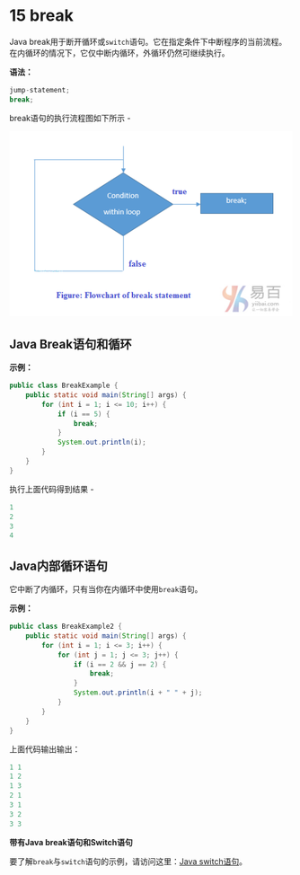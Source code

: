 # 15 break

Java break用于断开循环或`switch`语句。它在指定条件下中断程序的当前流程。 在内循环的情况下，它仅中断内循环，外循环仍然可继续执行。

**语法：**

```java
jump-statement;    
break;
```

break语句的执行流程图如下所示 -

![img](15_01.png)

## Java Break语句和循环

**示例：**

```java
public class BreakExample {
    public static void main(String[] args) {
        for (int i = 1; i <= 10; i++) {
            if (i == 5) {
                break;
            }
            System.out.println(i);
        }
    }
}
```

执行上面代码得到结果 -

```java
1
2
3
4
```

## Java内部循环语句

它中断了内循环，只有当你在内循环中使用`break`语句。

**示例：**

```Java
public class BreakExample2 {
    public static void main(String[] args) {
        for (int i = 1; i <= 3; i++) {
            for (int j = 1; j <= 3; j++) {
                if (i == 2 && j == 2) {
                    break;
                }
                System.out.println(i + " " + j);
            }
        }
    }
}
```

上面代码输出输出：

```java
1 1
1 2
1 3
2 1
3 1
3 2
3 3
```

**带有Java break语句和Switch语句**

要了解`break`与`switch`语句的示例，请访问这里：[Java switch语句](https://www.yiibai.com/java/www.yiibai.com/java/java-switch.html)。